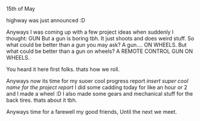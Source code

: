 15th of May

highway was just announced :D

Anyways I was coming up with a few project ideas when suddenly I thought: GUN
But a gun is boring tbh. It just shoots and does weird stuff.
So what could be better than a gun you may ask?
A gun.... ON WHEELS.
But what could be better than a gun on wheels?
A REMOTE CONTROL GUN ON WHEELS.

You heard it here first folks. thats how we roll.

Anyways now its time for my suoer cool progress report
*insert super cool name for the project report*
I did some cadding today for like an hour or 2 and I made a wheel :D
I also made some gears and mechanical stuff for the back tires.
thats about it tbh.

Anyways time for a farewell my good friends, 
Until the next we meet.

